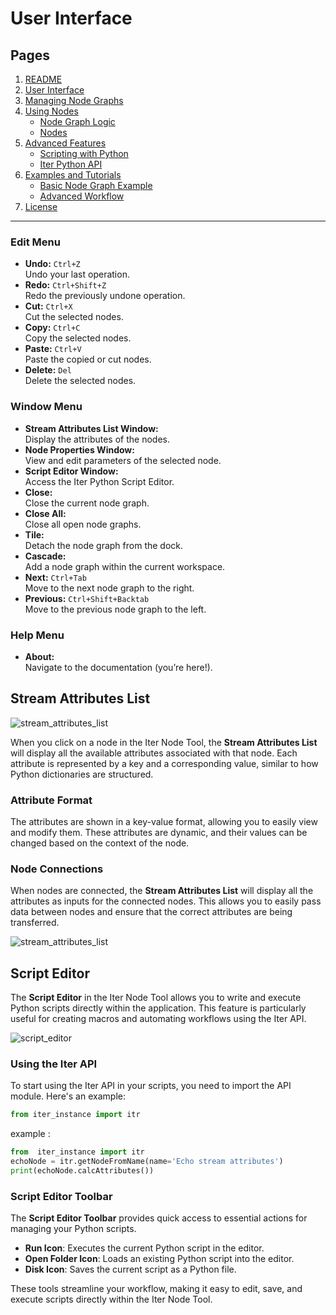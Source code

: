 

# User Interface


## Pages

1. [README](../README.md)
2. [User Interface](./ui-overview.md)
3. [Managing Node Graphs](./managing-node-graphs.md)
4. [Using Nodes](./using-nodes.md)
   - [Node Graph Logic](./node-graph-logic.md)
   - [Nodes](./node-list.md)
5. [Advanced Features](./advanced-features.md)
   - [Scripting with Python](./scripting-with-python.md)
   - [Iter Python API](./iter-python-api.md)
6. [Examples and Tutorials](./examples-and-tutorials.md)
   - [Basic Node Graph Example](./basic-node-graph-example.md)
   - [Advanced Workflow](./advanced-workflow.md)
7. [License](./license.md)

---



### Edit Menu
- **Undo:** `Ctrl+Z`  
  Undo your last operation.
- **Redo:** `Ctrl+Shift+Z`  
  Redo the previously undone operation.
- **Cut:** `Ctrl+X`  
  Cut the selected nodes.
- **Copy:** `Ctrl+C`  
  Copy the selected nodes.
- **Paste:** `Ctrl+V`  
  Paste the copied or cut nodes.
- **Delete:** `Del`  
  Delete the selected nodes.

### Window Menu
- **Stream Attributes List Window:**  
  Display the attributes of the nodes.
- **Node Properties Window:**  
  View and edit parameters of the selected node.
- **Script Editor Window:**  
  Access the Iter Python Script Editor.
- **Close:**  
  Close the current node graph.
- **Close All:**  
  Close all open node graphs.
- **Tile:**  
  Detach the node graph from the dock.
- **Cascade:**  
  Add a node graph within the current workspace.
- **Next:** `Ctrl+Tab`  
  Move to the next node graph to the right.
- **Previous:** `Ctrl+Shift+Backtab`  
  Move to the previous node graph to the left.

### Help Menu
- **About:**  
  Navigate to the documentation (you’re here!).


## Stream Attributes List

![stream_attributes_list](https://i.imgur.com/HitlwGC.png)

When you click on a node in the Iter Node Tool, the **Stream Attributes List** will display all the available attributes associated with that node. Each attribute is represented by a key and a corresponding value, similar to how Python dictionaries are structured.

### Attribute Format
The attributes are shown in a key-value format, allowing you to easily view and modify them. These attributes are dynamic, and their values can be changed based on the context of the node.

### Node Connections
When nodes are connected, the **Stream Attributes List** will display all the attributes as inputs for the connected nodes. This allows you to easily pass data between nodes and ensure that the correct attributes are being transferred.

![stream_attributes_list](https://media4.giphy.com/media/v1.Y2lkPTc5MGI3NjExNXBraXp0YWZzaXFlbzZ6cTE0MHYxa3d2Y3o3OXkzam9xM2k0ZzZnaCZlcD12MV9pbnRlcm5hbF9naWZfYnlfaWQmY3Q9Zw/PYQjnY7haYad92nNWg/giphy.gif)


## Script Editor

The **Script Editor** in the Iter Node Tool allows you to write and execute Python scripts directly within the application. This feature is particularly useful for creating macros and automating workflows using the Iter API.

![script_editor](https://media1.giphy.com/media/v1.Y2lkPTc5MGI3NjExemJsM3VmcDZnaXRtdHF0b2hwOGxvYWxybnd5dWxmeGQyYXJrZzhsNiZlcD12MV9pbnRlcm5hbF9naWZfYnlfaWQmY3Q9Zw/ADr67DBYqmQHAk1Zh6/giphy.gif)



### Using the Iter API
To start using the Iter API in your scripts, you need to import the API module. Here's an example:

```python
from iter_instance import itr
```

example :

```python
from  iter_instance import itr
echoNode = itr.getNodeFromName(name='Echo stream attributes')
print(echoNode.calcAttributes())
```

### Script Editor Toolbar

The **Script Editor Toolbar** provides quick access to essential actions for managing your Python scripts.

- **Run Icon**: Executes the current Python script in the editor.
- **Open Folder Icon**: Loads an existing Python script into the editor.
- **Disk Icon**: Saves the current script as a Python file.

These tools streamline your workflow, making it easy to edit, save, and execute scripts directly within the Iter Node Tool.






